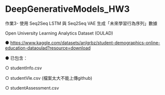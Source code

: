 # DeepGenerativeModels_HW3
作業3- 使用 Seq2Seq LSTM 與 Seq2Seq VAE 生成「未來學習行為序列」數據

Open University Learning Analytics Dataset (OULAD)

●	https://www.kaggle.com/datasets/anlgrbz/student-demographics-online-education-dataoulad?resource=download 

●	已包含：

○	studentInfo.csv

○	studentVle.csv (檔案太大不能上傳github)

○	studentAssessment.csv
